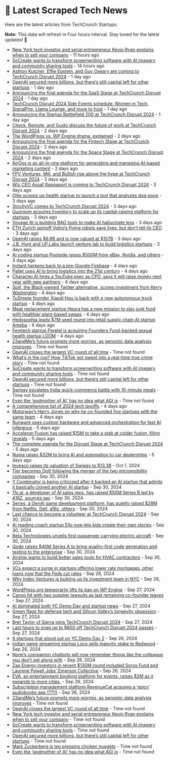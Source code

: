 
# 📰 Latest Scraped Tech News

Here are the latest articles from TechCrunch Startups:

**Note:** This data will refresh in Four hours interval. Stay tuned for the latest updates! 🔄
- [New York tech investor and serial entrepreneur Kevin Ryan explains when to sell your company](https://techcrunch.com/2024/10/05/new-york-tech-investor-and-serial-entrepreneur-kevin-ryan-explains-when-to-sell-your-company/) - 11 hours ago
- [SoCreate wants to transform screenwriting software with AI imagery and community sharing tools](https://techcrunch.com/2024/10/05/socreate-wants-to-transform-screenwriting-software-with-ai-imagery-community-sharing/) - 14 hours ago
- [Ashton Kutcher, Effie Epstein, and Guy Oseary are coming to TechCrunch Disrupt 2024](https://techcrunch.com/2024/10/04/ashton-kutcher-effie-epstein-and-guy-oseary-are-coming-to-techcrunch-disrupt-2024/) - 1 day ago
- [OpenAI secured more billions, but there’s still capital left for other startups](https://techcrunch.com/2024/10/04/openai-secured-more-billions-but-theres-still-capital-left-for-other-startups/) - 1 day ago
- [Announcing the final agenda for the SaaS Stage at TechCrunch Disrupt 2024](https://techcrunch.com/2024/10/04/announcing-the-final-agenda-for-the-saas-stage-at-techcrunch-disrupt-2024/) - 1 day ago
- [TechCrunch Disrupt 2024 Side Events schedule: Women in Tech, SignalFire, Llama Lounge, and more to host](https://techcrunch.com/2024/10/04/techcrunch-disrupt-2024-side-events-lineup-women-in-tech-signalfire-llama-lounge-and-more-to-host/) - 1 day ago
- [Announcing the Startup Battlefield 200 at TechCrunch Disrupt 2024](https://techcrunch.com/2024/10/04/announcing-the-startup-battlefield-200-at-techcrunch-disrupt-2024/) - 1 day ago
- [Check, Remote, and Gusto discuss the future of work at TechCrunch Disrupt 2024](https://techcrunch.com/2024/10/04/check-remote-and-gusto-discuss-the-future-of-work-at-techcrunch-disrupt-2024/) - 2 days ago
- [The WordPress vs. WP Engine drama, explained](https://techcrunch.com/2024/10/04/wordpress-vs-wp-engine-drama-explained/) - 2 days ago
- [Announcing the final agenda for the Fintech Stage at TechCrunch Disrupt 2024](https://techcrunch.com/2024/10/03/announcing-the-final-agenda-for-the-fintech-stage-at-techcrunch-disrupt-2024/) - 2 days ago
- [Announcing the final agenda for the Space Stage at TechCrunch Disrupt 2024](https://techcrunch.com/2024/10/03/announcing-the-final-agenda-for-the-space-stage-at-techcrunch-disrupt-2024/) - 2 days ago
- [AirOps is an all-in-one platform for generating and managing AI-based marketing content](https://techcrunch.com/2024/10/03/airops-wants-to-be-the-all-in-one-platform-for-generating-and-managing-ai-based-seo-slop/) - 2 days ago
- [FPV Ventures, Mill, and Bullish rise above the hype at TechCrunch Disrupt 2024](https://techcrunch.com/2024/10/03/fpv-ventures-mill-and-bullish-rise-above-the-hype-at-techcrunch-disrupt-2024/) - 3 days ago
- [Wiz CEO Assaf Rappaport is coming to TechCrunch Disrupt 2024](https://techcrunch.com/2024/10/03/wiz-ceo-assaf-rappaport-is-coming-to-techcrunch-disrupt-2024/) - 3 days ago
- [Ollie scoops up health startup to launch a tool that analyzes dog poop](https://techcrunch.com/2024/10/03/ollie-scoops-up-health-startup-to-launch-a-tool-that-analyzes-dog-poop/) - 3 days ago
- [StrictlyVC comes to TechCrunch Disrupt 2024](https://techcrunch.com/2024/10/03/strictlyvc-comes-to-techcrunch-disrupt-2024/) - 3 days ago
- [Quoroom acquires Investory to scale up its capital-raising platform for startups](https://techcrunch.com/2024/10/03/quoroom-acquires-investory-to-scale-up-its-capital-raising-platform-for-startups/) - 3 days ago
- [Voyage AI is building RAG tools to make AI hallucinate less](https://techcrunch.com/2024/10/03/voyage-ai-is-building-rag-tools-to-make-ai-hallucinate-less/) - 3 days ago
- [ETH Zurich spinoff Voliro’s flying robots save lives, but don’t tell its CEO](https://techcrunch.com/2024/10/03/eth-zurich-spinoff-voliros-flying-robots-save-lives-but-dont-tell-its-ceo/) - 3 days ago
- [OpenAI raises $6.6B and is now valued at $157B](https://techcrunch.com/2024/10/02/openai-raises-6-6b-and-is-now-valued-at-157b/) - 3 days ago
- [J.B. Hunt and UP.Labs launch venture lab to build logistics startups](https://techcrunch.com/2024/10/02/j-b-hunt-and-up-labs-launch-venture-lab-to-build-logistics-startups/) - 3 days ago
- [AI coding startup Poolside raises $500M from eBay, Nvidia, and others](https://techcrunch.com/2024/10/02/ai-coding-startup-poolside-raises-500m-from-ebay-nvidia-and-others/) - 3 days ago
- [Instant harkens back to a pre-Google Firebase](https://techcrunch.com/2024/10/02/instant-harkens-back-to-a-pre-google-firebase/) - 4 days ago
- [Pallet uses AI to bring logistics into the 21st century](https://techcrunch.com/2024/10/02/pallet-uses-ai-to-bring-logistics-into-the-21st-century/) - 4 days ago
- [Character.AI hires a YouTube exec as CPO, says it will raise money next year with new partners](https://techcrunch.com/2024/10/02/character-ai-hires-ex-youtube-exec-as-cpo-says-will-raise-money-next-year-with-new-partners/) - 4 days ago
- [Spill, the Black-owned Twitter alternative, scores investment from Kerry Washington](https://techcrunch.com/2024/10/02/spill-the-black-owned-twitter-alternative-scores-investment-from-kerry-washington/) - 4 days ago
- [TuSimple founder Xiaodi Hou is back with a new autonomous truck startup](https://techcrunch.com/2024/10/02/tusimple-founder-xiaodi-hou-is-back-with-a-new-autonomous-truck-startup/) - 4 days ago
- [Meat replacement startup Heura has a new mission to slay junk food with healthier plant-based swaps](https://techcrunch.com/2024/10/02/meat-replacement-startup-heura-has-a-new-mission-to-slay-junk-food-with-healthier-plant-based-swaps/) - 4 days ago
- [Hedosophia leads $7M seed round into retail supply chain AI startup Ameba](https://techcrunch.com/2024/10/02/hedosophia-leads-7m-seed-round-into-retail-supply-chain-ai-startup-ameba/) - 4 days ago
- [Femtech startup Perelel is acquiring Founders Fund-backed sexual health startup LOOM](https://techcrunch.com/2024/10/02/femtech-startup-perelel-is-acquiring-founders-fund-backed-sexual-health-startup-loom/) - 4 days ago
- [23andMe’s future prompts more worries, as genomic data analysis improves](https://techcrunch.com/2024/10/05/23andmes-future-prompts-more-worries-as-genomic-data-analysis-improves/) - Time not found
- [OpenAI closes the largest VC round of all time](https://techcrunch.com/2024/10/05/openai-closes-the-largest-vc-round-of-all-time/) - Time not found
- [What’s in the rug? How TikTok got swept into a real-time true crime story](https://techcrunch.com/2024/10/05/whats-in-the-rug-how-tiktok-got-swept-into-a-real-time-true-crime-story/) - Time not found
- [SoCreate wants to transform screenwriting software with AI imagery and community sharing tools](https://techcrunch.com/2024/10/05/socreate-wants-to-transform-screenwriting-software-with-ai-imagery-community-sharing/) - Time not found
- [OpenAI secured more billions, but there’s still capital left for other startups](https://techcrunch.com/2024/10/04/openai-secured-more-billions-but-theres-still-capital-left-for-other-startups/) - Time not found
- [Swiggy escalates India quick-commerce battle with 10-minute meals](https://techcrunch.com/2024/10/04/swiggy-escalates-india-quick-commerce-battle-with-10-minute-meals/) - Time not found
- [Even the ‘godmother of AI’ has no idea what AGI is](https://techcrunch.com/2024/10/03/even-the-godmother-of-ai-has-no-idea-what-agi-is/) - Time not found
- [A comprehensive list of 2024 tech layoffs](https://techcrunch.com/2024/10/01/tech-layoffs-2024-list/) - 4 days ago
- [Motorway’s Harry Jones on why he co-founded five startups with the same team](https://techcrunch.com/podcast/motorways-harry-jones-on-why-he-co-founded-five-startups-with-the-same-team/) - 4 days ago
- [Runware uses custom hardware and advanced orchestration for fast AI inference](https://techcrunch.com/2024/10/01/runware-uses-custom-hardware-and-advanced-orchestration-for-fast-ai-inference/) - 5 days ago
- [Acceleron Fusion has raised $15M to take a stab at colder fusion, filing reveals](https://techcrunch.com/2024/10/01/acceleron-fusion-has-raised-15m-to-take-another-stab-at-cold-fusion-filing-reveals/) - 5 days ago
- [The complete agenda for the Disrupt Stage at TechCrunch Disrupt 2024](https://techcrunch.com/2024/10/01/announcing-the-agenda-for-the-disrupt-stage-at-techcrunch-disrupt-2024/) - 5 days ago
- [Numa raises $32M to bring AI and automation to car dealerships](https://techcrunch.com/2024/10/01/numa-is-bringing-ai-and-automation-to-car-dealerships/) - 5 days ago
- [Invesco raises its valuation of Swiggy to $13.3B](https://techcrunch.com/2024/10/01/swiggy-valuation-ipo-invesco/) - Oct 1, 2024
- [Tier becomes Dott following the merger of the two micromobility companies](https://techcrunch.com/2024/09/30/tier-becomes-dott-following-the-merger-of-the-two-micromobility-companies/) - Sep 30, 2024
- [Y Combinator is being criticized after it backed an AI startup that admits it basically cloned another AI startup](https://techcrunch.com/2024/09/30/y-combinator-is-being-criticized-after-it-backed-an-ai-startup-that-admits-it-basically-cloned-another-ai-startup/) - Sep 30, 2024
- [11x.ai, a developer of AI sales reps, has raised $50M Series B led by A16Z, sources say](https://techcrunch.com/2024/09/30/11x-ai-a-developer-of-ai-sales-reps-has-raised-50m-series-b-led-by-a16z-sources-say/) - Sep 30, 2024
- [Series, a GenAI game development platform, has quietly raised $28M from Netflix, Dell, a16z, others](https://techcrunch.com/2024/09/30/series-the-genai-startup-reinventing-game-development-has-quietly-raised-28m-from-netflix-dell-a16z-others/) - Sep 30, 2024
- [Last chance to become a volunteer at TechCrunch Disrupt 2024](https://techcrunch.com/2024/09/30/last-chance-to-become-a-volunteer-at-techcrunch-disrupt-2024/) - Sep 30, 2024
- [AI reading coach startup Ello now lets kids create their own stories](https://techcrunch.com/2024/09/30/ai-reading-coach-startup-ello-launches-custom-story-creation-feature-for-kids/) - Sep 30, 2024
- [Beta Technologies unveils first passenger carrying electric aircraft](https://techcrunch.com/2024/09/30/beta-technologies-unveils-first-passenger-carrying-electric-aircraft/) - Sep 30, 2024
- [Qodo raises $40M Series A to bring quality-first code generation and testing to the enterprise](https://techcrunch.com/2024/09/30/qodo-raises-40m-series-a-to-bring-quality-first-code-generation-to-the-enterprise/) - Sep 30, 2024
- [Airship wants to build better sales tools for HVAC contractors](https://techcrunch.com/2024/09/30/airship-wants-to-build-better-sales-tools-for-hvac-contractors/) - Sep 30, 2024
- [VCs expect a surge in startups offering lower rate mortgages, other loans now that the Feds cut rates](https://techcrunch.com/2024/09/28/vcs-expect-a-surge-in-startups-offering-lower-rate-mortgages-other-loans-now-that-the-fed-cut-rates/) - Sep 28, 2024
- [Why Index Ventures is bulking up its investment team in NYC](https://techcrunch.com/2024/09/28/why-index-ventures-is-bulking-up-its-investment-team-in-nyc/) - Sep 28, 2024
- [WordPress.org temporarily lifts its ban on WP Engine](https://techcrunch.com/2024/09/27/wordpress-org-temporarily-lifts-its-ban-on-wp-engine/) - Sep 27, 2024
- [Canoo hit with two supplier lawsuits as last remaining co-founder leaves](https://techcrunch.com/2024/09/27/canoo-hit-with-two-supplier-lawsuits-as-last-remaining-co-founder-leaves/) - Sep 27, 2024
- [AI dominated both YC Demo Day and startup news](https://techcrunch.com/2024/09/27/ai-dominated-both-yc-demo-day-and-startup-news/) - Sep 27, 2024
- [Green flags for defense tech and Silicon Valley’s longevity obsession](https://techcrunch.com/podcast/green-flags-for-defense-tech-and-silicon-valleys-longevity-obsession/) - Sep 27, 2024
- [Bret Taylor of Sierra joins TechCrunch Disrupt 2024](https://techcrunch.com/2024/09/27/bret-taylor-of-sierra-joins-techcrunch-disrupt-2024/) - Sep 27, 2024
- [Last hours to snag up to $600 off TechCrunch Disrupt 2024 passes](https://techcrunch.com/2024/09/27/last-hours-to-snag-up-to-600-off-techcrunch-disrupt-2024-passes/) - Sep 27, 2024
- [9 startups that stood out on YC Demo Day 2](https://techcrunch.com/2024/09/26/9-startups-that-stood-out-on-yc-demo-day-2/) - Sep 26, 2024
- [Indian game streaming startup Loco sells majority stake to Redwood](https://techcrunch.com/2024/09/26/indian-game-streaming-startup-loco-sells-majority-stake-to-redwood/) - Sep 26, 2024
- [Nomi’s companion chatbots will now remember things like the colleague you don’t get along with](https://techcrunch.com/2024/09/26/nomi-ai-wants-to-make-the-most-emotionally-intelligent-chatbots-on-the-market/) - Sep 26, 2024
- [Zap Energy investors in recent $130M round included Soros Fund and Laurene Powell Jobs’ Emerson Collective](https://techcrunch.com/2024/09/26/zap-energy-investors-in-recent-130m-round-included-soros-fund-and-laurene-powell-jobs-emerson-collective/) - Sep 26, 2024
- [EVA, an entertainment booking platform for events, raises $2M as it expands to more cities ](https://techcrunch.com/2024/09/26/eva-entertainment-booking-platform-raises-2m-expands-to-more-cities/) - Sep 26, 2024
- [Subscription management platform RevenueCat acquires a ‘spicy’ audiobooks app (??!!)](https://techcrunch.com/2024/09/26/subscription-management-platform-revenuecat-acquires-a-spicy-audiobooks-app/) - Sep 26, 2024
- [23andMe’s future prompts more worries, as genomic data analysis improves](https://techcrunch.com/2024/10/05/23andmes-future-prompts-more-worries-as-genomic-data-analysis-improves/) - Time not found
- [OpenAI closes the largest VC round of all time](https://techcrunch.com/2024/10/05/openai-closes-the-largest-vc-round-of-all-time/) - Time not found
- [New York tech investor and serial entrepreneur Kevin Ryan explains when to sell your company](https://techcrunch.com/2024/10/05/new-york-tech-investor-and-serial-entrepreneur-kevin-ryan-explains-when-to-sell-your-company/) - Time not found
- [SoCreate wants to transform screenwriting software with AI imagery and community sharing tools](https://techcrunch.com/2024/10/05/socreate-wants-to-transform-screenwriting-software-with-ai-imagery-community-sharing/) - Time not found
- [OpenAI secured more billions, but there’s still capital left for other startups](https://techcrunch.com/2024/10/04/openai-secured-more-billions-but-theres-still-capital-left-for-other-startups/) - Time not found
- [Mark Zuckerberg is leg pressing chicken nuggets](https://techcrunch.com/2024/10/04/mark-zuckerberg-is-leg-pressing-chicken-nuggets/) - Time not found
- [Even the ‘godmother of AI’ has no idea what AGI is](https://techcrunch.com/2024/10/03/even-the-godmother-of-ai-has-no-idea-what-agi-is/) - Time not found
